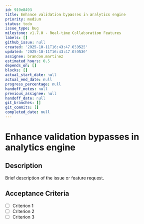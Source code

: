 ```yaml
---
id: 910e8493
title: Enhance validation bypasses in analytics engine
priority: medium
status: todo
issue_type: bug
milestone: v1.7.0 - Real-time Collaboration Features
labels: []
github_issue: null
created: '2025-10-11T16:43:47.050525'
updated: '2025-10-11T16:43:47.050530'
assignee: brandon.martinez
estimated_hours: 0.5
depends_on: []
blocks: []
actual_start_date: null
actual_end_date: null
progress_percentage: null
handoff_notes: null
previous_assignee: null
handoff_date: null
git_branches: []
git_commits: []
completed_date: null
---
```


# Enhance validation bypasses in analytics engine

## Description

Brief description of the issue or feature request.

## Acceptance Criteria

- [ ] Criterion 1
- [ ] Criterion 2
- [ ] Criterion 3